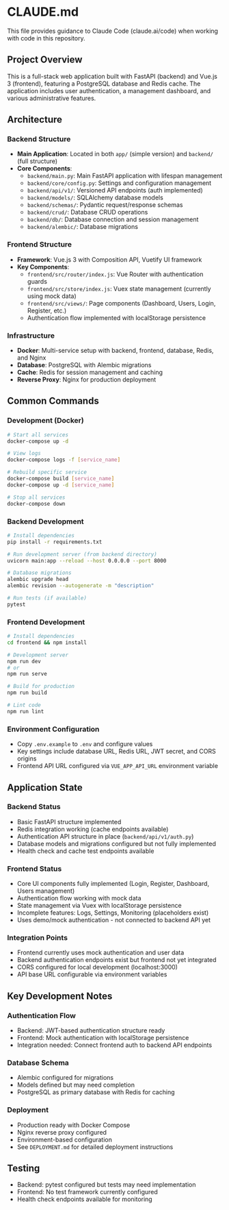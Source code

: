 # CLAUDE.md

This file provides guidance to Claude Code (claude.ai/code) when working with code in this repository.

## Project Overview

This is a full-stack web application built with FastAPI (backend) and Vue.js 3 (frontend), featuring a PostgreSQL database and Redis cache. The application includes user authentication, a management dashboard, and various administrative features.

## Architecture

### Backend Structure
- **Main Application**: Located in both `app/` (simple version) and `backend/` (full structure)
- **Core Components**:
  - `backend/main.py`: Main FastAPI application with lifespan management
  - `backend/core/config.py`: Settings and configuration management
  - `backend/api/v1/`: Versioned API endpoints (auth implemented)
  - `backend/models/`: SQLAlchemy database models
  - `backend/schemas/`: Pydantic request/response schemas
  - `backend/crud/`: Database CRUD operations
  - `backend/db/`: Database connection and session management
  - `backend/alembic/`: Database migrations

### Frontend Structure
- **Framework**: Vue.js 3 with Composition API, Vuetify UI framework
- **Key Components**:
  - `frontend/src/router/index.js`: Vue Router with authentication guards
  - `frontend/src/store/index.js`: Vuex state management (currently using mock data)
  - `frontend/src/views/`: Page components (Dashboard, Users, Login, Register, etc.)
  - Authentication flow implemented with localStorage persistence

### Infrastructure
- **Docker**: Multi-service setup with backend, frontend, database, Redis, and Nginx
- **Database**: PostgreSQL with Alembic migrations
- **Cache**: Redis for session management and caching
- **Reverse Proxy**: Nginx for production deployment

## Common Commands

### Development (Docker)
```bash
# Start all services
docker-compose up -d

# View logs
docker-compose logs -f [service_name]

# Rebuild specific service
docker-compose build [service_name]
docker-compose up -d [service_name]

# Stop all services
docker-compose down
```

### Backend Development
```bash
# Install dependencies
pip install -r requirements.txt

# Run development server (from backend directory)
uvicorn main:app --reload --host 0.0.0.0 --port 8000

# Database migrations
alembic upgrade head
alembic revision --autogenerate -m "description"

# Run tests (if available)
pytest
```

### Frontend Development
```bash
# Install dependencies
cd frontend && npm install

# Development server
npm run dev
# or
npm run serve

# Build for production
npm run build

# Lint code
npm run lint
```

### Environment Configuration
- Copy `.env.example` to `.env` and configure values
- Key settings include database URL, Redis URL, JWT secret, and CORS origins
- Frontend API URL configured via `VUE_APP_API_URL` environment variable

## Application State

### Backend Status
- Basic FastAPI structure implemented
- Redis integration working (cache endpoints available)
- Authentication API structure in place (`backend/api/v1/auth.py`)
- Database models and migrations configured but not fully implemented
- Health check and cache test endpoints available

### Frontend Status
- Core UI components fully implemented (Login, Register, Dashboard, Users management)
- Authentication flow working with mock data
- State management via Vuex with localStorage persistence
- Incomplete features: Logs, Settings, Monitoring (placeholders exist)
- Uses demo/mock authentication - not connected to backend API yet

### Integration Points
- Frontend currently uses mock authentication and user data
- Backend authentication endpoints exist but frontend not yet integrated
- CORS configured for local development (localhost:3000)
- API base URL configurable via environment variables

## Key Development Notes

### Authentication Flow
- Backend: JWT-based authentication structure ready
- Frontend: Mock authentication with localStorage persistence
- Integration needed: Connect frontend auth to backend API endpoints

### Database Schema
- Alembic configured for migrations
- Models defined but may need completion
- PostgreSQL as primary database with Redis for caching

### Deployment
- Production ready with Docker Compose
- Nginx reverse proxy configured
- Environment-based configuration
- See `DEPLOYMENT.md` for detailed deployment instructions

## Testing
- Backend: pytest configured but tests may need implementation
- Frontend: No test framework currently configured
- Health check endpoints available for monitoring